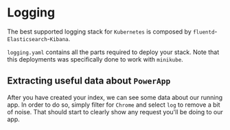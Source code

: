 # Logging

The best supported logging stack for `Kubernetes` is composed by `fluentd`-`Elasticsearch`-`Kibana`.

`logging.yaml` contains all the parts required to deploy your stack. Note that this deployments was specifically done to work with `minikube`.

## Extracting useful data about `PowerApp`

After you have created your index, we can see some data about our running app. In order to do so, simply filter for `Chrome` and select `log` to remove a bit of noise. That should start to clearly show any request you'll be doing to our app.
